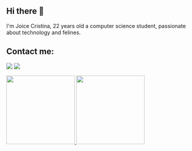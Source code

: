 ## Hi there 👋
I'm Joice Cristina, 22 years old a computer science student, passionate about technology and felines.

## Contact me:
<a href="https://www.instagram.com/joice_crsilva/" target="_blank"><img loading="lazy" src="https://img.shields.io/badge/-Instagram-%23E4405F?style=for-the-badge&logo=instagram&logoColor=white" target="_blank"></a>
<a href="https://www.linkedin.com/in/joice-cristina-3451851a4/" target="_blank"><img loading="lazy" src="https://img.shields.io/badge/-LinkedIn-%230077B5?style=for-the-badge&logo=linkedin&logoColor=white" target="_blank"></a>   



<div>
<a href="https://github.com/seu-usuário-aqui">
<img loading="lazy" height="180em" src="https://github-readme-stats.vercel.app/api/top-langs/?username=Joice-crypto&layout=compact&langs_count=7&theme=dracula"/>
<img loading="lazy" height="180em" src="https://github-readme-stats.vercel.app/api?username=Joice-crypto&show_icons=true&theme=dracula&include_all_commits=true&count_private=true"/>
</div>






